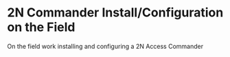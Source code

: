# 2N Commander Install/Configuration on the Field
 On the field work installing and configuring a 2N Access Commander

